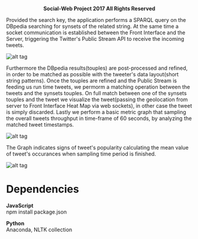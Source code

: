 <p align="center">
  <b>Social-Web Project 2017 All Rights Reserved</b><br>

Provided the search key, the application performs a SPARQL query on the DBpedia searching for synsets of the related string.
At the same time a socket communication is established between the Front Interface and the Server, triggering the Twitter's Public Stream API to receive the incoming tweets.

![alt tag](http://i.imgur.com/v1RCkQy.jpg)

Furthermore the DBpedia results(touples) are post-processed and refined, in order to be matched as possible with the tweeter's data layout(short string patterns). Once the touples are refined and the Public Stream is feeding us run time tweets, we permorm a matching operation between the tweets and the synsets touples. On full match between one of the synsets touples and the tweet we visualize the tweet(passing the geolocation from server to Front Interface Heat Map via web sockets), in other case the tweet is simply discarded. Lastly we perform a basic metric graph that sampling the overall tweets throughput in time-frame of 60 seconds, by analyzing the matched tweet timestamps. 

![alt tag](http://i.imgur.com/8Pa9IyF.jpg)

The Graph indicates signs of tweet's popularity calculating the mean value of tweet's occurances when sampling time period is finished.

![alt tag](http://i.imgur.com/IWZSAjv.jpg)
</p>






# Dependencies

<b> JavaScript </b><br>
npm install package.json

<b> Python </b><br>
Anaconda, NLTK collection
